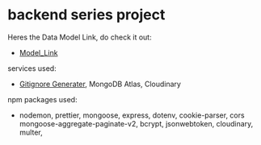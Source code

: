 # backend series project

Heres the Data Model Link, do check it out:
- [Model_Link](https://app.eraser.io/workspace/ovt3zEJbt1j4ZUbNRQUh?origin=share)

services used:
- [Gitignore Generater](https://mrkandreev.name/snippets/gitignore-generator/#Node), MongoDB Atlas, Cloudinary

npm packages used:
- nodemon, prettier, mongoose, express, dotenv, cookie-parser, cors mongoose-aggregate-paginate-v2, bcrypt, jsonwebtoken, cloudinary, multer, 